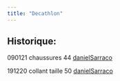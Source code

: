 ```yaml
---
title: "Decathlon"
---
```


## Historique:


090121 chaussures 44 [danielSarraco](notes/utilisateurs/beneficiaires/danielSarraco.md)

191220 collant taille 50 [danielSarraco](notes/utilisateurs/beneficiaires/danielSarraco.md) 
